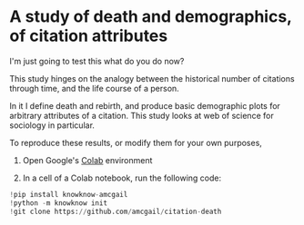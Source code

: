 # A study of death and demographics, of citation attributes

I'm just going to test this what do you do now? 

This study hinges on the analogy between the historical number of citations through time, and the life course of a person. 

In it I define death and rebirth, and produce basic demographic plots for arbitrary attributes of a citation. This study looks at web of science for sociology in particular.

To reproduce these results, or modify them for your own purposes, 
1. Open Google's [Colab](colab.research.google.com) environment

2. In a cell of a Colab notebook, run the following code:
```python
!pip install knowknow-amcgail
!python -m knowknow init
!git clone https://github.com/amcgail/citation-death
```
